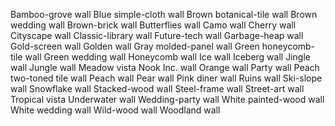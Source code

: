 Bamboo-grove wall
Blue simple-cloth wall
Brown botanical-tile wall
Brown wedding wall
Brown-brick wall
Butterflies wall
Camo wall
Cherry wall
Cityscape wall
Classic-library wall
Future-tech wall
Garbage-heap wall
Gold-screen wall
Golden wall
Gray molded-panel wall
Green honeycomb-tile wall
Green wedding wall
Honeycomb wall
Ice wall
Iceberg wall
Jingle wall
Jungle wall
Meadow vista
Nook Inc. wall
Orange wall
Party wall
Peach two-toned tile wall
Peach wall
Pear wall
Pink diner wall
Ruins wall
Ski-slope wall
Snowflake wall
Stacked-wood wall
Steel-frame wall
Street-art wall
Tropical vista
Underwater wall
Wedding-party wall
White painted-wood wall
White wedding wall
Wild-wood wall
Woodland wall
